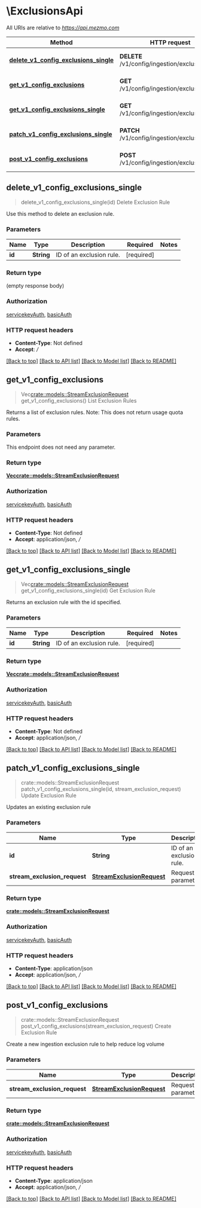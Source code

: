 # \ExclusionsApi

All URIs are relative to *https://api.mezmo.com*

Method | HTTP request | Description
------------- | ------------- | -------------
[**delete_v1_config_exclusions_single**](ExclusionsApi.md#delete_v1_config_exclusions_single) | **DELETE** /v1/config/ingestion/exclusions/{id} | Delete Exclusion Rule
[**get_v1_config_exclusions**](ExclusionsApi.md#get_v1_config_exclusions) | **GET** /v1/config/ingestion/exclusions | List Exclusion Rules
[**get_v1_config_exclusions_single**](ExclusionsApi.md#get_v1_config_exclusions_single) | **GET** /v1/config/ingestion/exclusions/{id} | Get Exclusion Rule
[**patch_v1_config_exclusions_single**](ExclusionsApi.md#patch_v1_config_exclusions_single) | **PATCH** /v1/config/ingestion/exclusions/{id} | Update Exclusion Rule
[**post_v1_config_exclusions**](ExclusionsApi.md#post_v1_config_exclusions) | **POST** /v1/config/ingestion/exclusions | Create Exclusion Rule



## delete_v1_config_exclusions_single

> delete_v1_config_exclusions_single(id)
Delete Exclusion Rule

Use this method to delete an exclusion rule.

### Parameters


Name | Type | Description  | Required | Notes
------------- | ------------- | ------------- | ------------- | -------------
**id** | **String** | ID of an exclusion rule. | [required] |

### Return type

 (empty response body)

### Authorization

[servicekeyAuth](../README.md#servicekeyAuth), [basicAuth](../README.md#basicAuth)

### HTTP request headers

- **Content-Type**: Not defined
- **Accept**: */*

[[Back to top]](#) [[Back to API list]](../README.md#documentation-for-api-endpoints) [[Back to Model list]](../README.md#documentation-for-models) [[Back to README]](../README.md)


## get_v1_config_exclusions

> Vec<crate::models::StreamExclusionRequest> get_v1_config_exclusions()
List Exclusion Rules

Returns a list of exclusion rules. Note: This does not return usage quota rules.

### Parameters

This endpoint does not need any parameter.

### Return type

[**Vec<crate::models::StreamExclusionRequest>**](streamExclusionRequest.md)

### Authorization

[servicekeyAuth](../README.md#servicekeyAuth), [basicAuth](../README.md#basicAuth)

### HTTP request headers

- **Content-Type**: Not defined
- **Accept**: application/json, */*

[[Back to top]](#) [[Back to API list]](../README.md#documentation-for-api-endpoints) [[Back to Model list]](../README.md#documentation-for-models) [[Back to README]](../README.md)


## get_v1_config_exclusions_single

> Vec<crate::models::StreamExclusionRequest> get_v1_config_exclusions_single(id)
Get Exclusion Rule

Returns an exclusion rule with the id specified.

### Parameters


Name | Type | Description  | Required | Notes
------------- | ------------- | ------------- | ------------- | -------------
**id** | **String** | ID of an exclusion rule. | [required] |

### Return type

[**Vec<crate::models::StreamExclusionRequest>**](streamExclusionRequest.md)

### Authorization

[servicekeyAuth](../README.md#servicekeyAuth), [basicAuth](../README.md#basicAuth)

### HTTP request headers

- **Content-Type**: Not defined
- **Accept**: application/json, */*

[[Back to top]](#) [[Back to API list]](../README.md#documentation-for-api-endpoints) [[Back to Model list]](../README.md#documentation-for-models) [[Back to README]](../README.md)


## patch_v1_config_exclusions_single

> crate::models::StreamExclusionRequest patch_v1_config_exclusions_single(id, stream_exclusion_request)
Update Exclusion Rule

Updates an existing exclusion rule

### Parameters


Name | Type | Description  | Required | Notes
------------- | ------------- | ------------- | ------------- | -------------
**id** | **String** | ID of an exclusion rule. | [required] |
**stream_exclusion_request** | [**StreamExclusionRequest**](StreamExclusionRequest.md) | Request parameters | [required] |

### Return type

[**crate::models::StreamExclusionRequest**](streamExclusionRequest.md)

### Authorization

[servicekeyAuth](../README.md#servicekeyAuth), [basicAuth](../README.md#basicAuth)

### HTTP request headers

- **Content-Type**: application/json
- **Accept**: application/json, */*

[[Back to top]](#) [[Back to API list]](../README.md#documentation-for-api-endpoints) [[Back to Model list]](../README.md#documentation-for-models) [[Back to README]](../README.md)


## post_v1_config_exclusions

> crate::models::StreamExclusionRequest post_v1_config_exclusions(stream_exclusion_request)
Create Exclusion Rule

Create a new ingestion exclusion rule to help reduce log volume

### Parameters


Name | Type | Description  | Required | Notes
------------- | ------------- | ------------- | ------------- | -------------
**stream_exclusion_request** | [**StreamExclusionRequest**](StreamExclusionRequest.md) | Request parameters | [required] |

### Return type

[**crate::models::StreamExclusionRequest**](streamExclusionRequest.md)

### Authorization

[servicekeyAuth](../README.md#servicekeyAuth), [basicAuth](../README.md#basicAuth)

### HTTP request headers

- **Content-Type**: application/json
- **Accept**: application/json, */*

[[Back to top]](#) [[Back to API list]](../README.md#documentation-for-api-endpoints) [[Back to Model list]](../README.md#documentation-for-models) [[Back to README]](../README.md)

